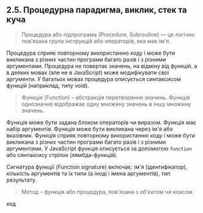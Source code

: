 ## 2.5. Процедурна парадигма, виклик, стек та куча

> Процедура або підпрограма (Procedure, Subroutine) — це логічно пов'язана група інструкцій або операторів, яка має ім'я.

Процедура сприяє повторному використанню коду і може бути викликана з різних частин програми багато разів і з різними аргументами. Процедура не повертає значень, на відміну від функцій, а в деяких мовах (але не в JavaScript) може модифікувати свої аргументи. У багатьох мовах процедура описується синтаксисом функцій (наприклад, типу void).

> Функція (Function) – абстракція перетворення значень. Функція однозначно відображає одну множину значень в іншу множину значень.

Функція може бути задана блоком операторів чи виразом. Функція має набір аргументів. Функція може бути викликана через ім'я або вказівник. Функція сприяє повторному використанню коду і може бути викликана з різних частин програми багато разів і з різними аргументами. У JavaScript функція описується за допомогою `function` або синтаксису стрілок (лямбда-функцій).

Сигнатура функції (Function signature) включає: ім'я (ідентифікатор), кількість аргументів та їх типи (а іноді і імена аргументів), тип результату.

> Метод – функція або процедура, пов'язана з об'єктом чи класом.

код
